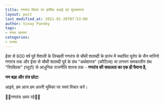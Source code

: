 ```yaml
---
title: गणतंत्र दिवस पर हार्दिक बधाई एवं शुभकामना
layout: post
last_modified_at: 2021-01-26T07:53:00
author: Vinay Pandey
tags:
- मंगल कामना
categories:
- मध्यम
---
```

ईसा से 600 वर्ष पूर्व वैशाली के लिच्छवी गणतंत्र से चौथी शताब्दी के प्रारंभ में स्थापित यूरोप के सैन मारिनो गणतंत्र तक और ईसा से चौथी शताब्दी पूर्व के ग्रंथ "अर्थशास्त्र" (कौटिल्य) या लगभग समकालीन ग्रंथ "रिपब्लिक" (प्लूटो) से आधुनिक राजनीति शास्त्र तक -
 **गणतंत्र की सफलता का एक ही पैमाना है,** 

**गण बड़ा और तंत्र छोटा**

आइये, हम आज हम अपनी भूमिका पर स्वयं विचार करें।

🙏🌷गणतंत्र अमर रहे🌷🙏


